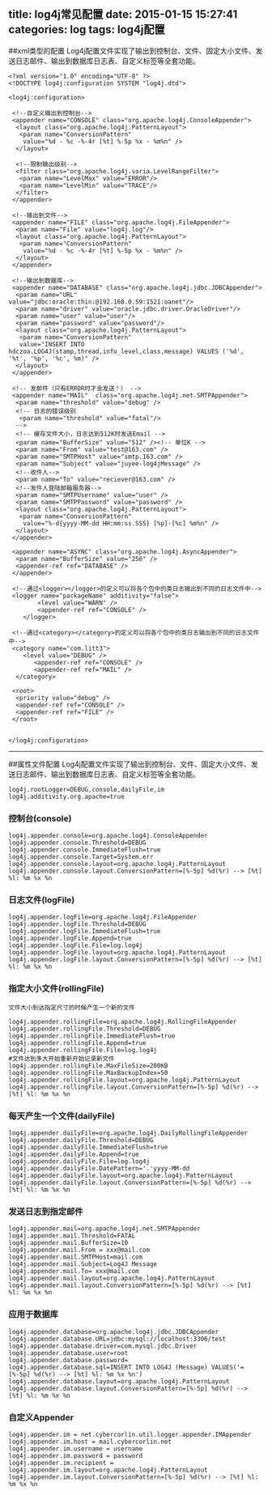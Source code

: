 title: log4j常见配置
date: 2015-01-15 15:27:41
categories: log
tags: log4j配置
---

##xml类型的配置
Log4j配置文件实现了输出到控制台、文件、固定大小文件、发送日志邮件、输出到数据库日志表、自定义标签等全套功能。 

    <?xml version="1.0" encoding="UTF-8" ?>  
    <!DOCTYPE log4j:configuration SYSTEM "log4j.dtd">  
      
    <log4j:configuration>  
      
     <!--自定义输出到控制台-->
     <appender name="CONSOLE" class="org.apache.log4j.ConsoleAppender">
      <layout class="org.apache.log4j.PatternLayout">  
       <param name="ConversionPattern"  
        value="%d - %c -%-4r [%t] %-5p %x - %m%n" />  
      </layout>  
        
      <!--限制输出级别-->  
      <filter class="org.apache.log4j.varia.LevelRangeFilter">  
       <param name="LevelMax" value="ERROR"/>  
       <param name="LevelMin" value="TRACE"/>  
      </filter>  
     </appender>  
       
     <!--输出到文件-->
     <appender name="FILE" class="org.apache.log4j.FileAppender">  
      <param name="File" value="log4j.log"/>  
      <layout class="org.apache.log4j.PatternLayout">  
       <param name="ConversionPattern"  
        value="%d - %c -%-4r [%t] %-5p %x - %m%n" />  
      </layout>  
     </appender>    
     
     <!--输出到数据库-->
     <appender name="DATABASE" class="org.apache.log4j.jdbc.JDBCAppender">  
      <param name="URL" value="jdbc:oracle:thin:@192.168.0.59:1521:oanet"/>  
      <param name="driver" value="oracle.jdbc.driver.OracleDriver"/>  
      <param name="user" value="user"/>  
      <param name="password" value="password"/>      
      <layout class="org.apache.log4j.PatternLayout">  
       <param name="ConversionPattern" 
       value="INSERT INTO hdczoa.LOG4J(stamp,thread,info_level,class,message) VALUES ('%d', '%t', '%p', '%c', %m)" />  
      </layout>  
     </appender>  
       
     <!-- 发邮件（只有ERROR时才会发送！） -->  
     <appender name="MAIL"  class="org.apache.log4j.net.SMTPAppender">  
      <param name="threshold" value="debug" />  
      <!-- 日志的错误级别  
       <param name="threshold" value="fatal"/>  
      -->  
      <!-- 缓存文件大小，日志达到512K时发送Email -->  
      <param name="BufferSize" value="512" /><!-- 单位K -->  
      <param name="From" value="test@163.com" />  
      <param name="SMTPHost" value="smtp.163.com" />  
      <param name="Subject" value="juyee-log4jMessage" />  
      <!--收件人-->
      <param name="To" value="reciever@163.com" />
      <!--发件人登陆邮箱服务器-->
      <param name="SMTPUsername" value="user" />  
      <param name="SMTPPassword" value="password" />  
      <layout class="org.apache.log4j.PatternLayout">  
       <param name="ConversionPattern"  
        value="%-d{yyyy-MM-dd HH:mm:ss.SSS} [%p]-[%c] %m%n" />  
      </layout>  
     </appender>  
      
     <appender name="ASYNC" class="org.apache.log4j.AsyncAppender">  
      <param name="BufferSize" value="256" />  
      <appender-ref ref="DATABASE" />  
     </appender>  
       
     <!--通过<logger></logger>的定义可以将各个包中的类日志输出到不同的日志文件中-->  
     <logger name="packageName" additivity="false">     
            <level value="WARN" />     
            <appender-ref ref="CONSOLE" />     
        </logger>  
      
     <!--通过<category></category>的定义可以将各个包中的类日志输出到不同的日志文件中-->  
     <category name="com.litt3">     
        <level value="DEBUG" />   
           <appender-ref ref="CONSOLE" />  
           <appender-ref ref="MAIL" />  
      </category>  
       
     <root>  
      <priority value="debug" />  
      <appender-ref ref="CONSOLE" />  
      <appender-ref ref="FILE" />  
     </root>  
      
      
    </log4j:configuration>  

--- 

##属性文件配置
Log4j配置文件实现了输出到控制台、文件、固定大小文件、发送日志邮件、输出到数据库日志表、自定义标签等全套功能。 

    log4j.rootLogger=DEBUG,console,dailyFile,im 
    log4j.additivity.org.apache=true 
### 控制台(console) 
    log4j.appender.console=org.apache.log4j.ConsoleAppender 
    log4j.appender.console.Threshold=DEBUG 
    log4j.appender.console.ImmediateFlush=true 
    log4j.appender.console.Target=System.err 
    log4j.appender.console.layout=org.apache.log4j.PatternLayout 
    log4j.appender.console.layout.ConversionPattern=[%-5p] %d(%r) --> [%t] %l: %m %x %n 

### 日志文件(logFile) 
    log4j.appender.logFile=org.apache.log4j.FileAppender 
    log4j.appender.logFile.Threshold=DEBUG 
    log4j.appender.logFile.ImmediateFlush=true 
    log4j.appender.logFile.Append=true 
    log4j.appender.logFile.File=log.log4j 
    log4j.appender.logFile.layout=org.apache.log4j.PatternLayout 
    log4j.appender.logFile.layout.ConversionPattern=[%-5p] %d(%r) --> [%t] %l: %m %x %n 
### 指定大小文件(rollingFile) 
`文件大小到达指定尺寸的时候产生一个新的文件`

    log4j.appender.rollingFile=org.apache.log4j.RollingFileAppender 
    log4j.appender.rollingFile.Threshold=DEBUG 
    log4j.appender.rollingFile.ImmediateFlush=true 
    log4j.appender.rollingFile.Append=true 
    log4j.appender.rollingFile.File=log.log4j 
    #文件达到多大开始重新开始记录新文件
    log4j.appender.rollingFile.MaxFileSize=200KB 
    log4j.appender.rollingFile.MaxBackupIndex=50 
    log4j.appender.rollingFile.layout=org.apache.log4j.PatternLayout 
    log4j.appender.rollingFile.layout.ConversionPattern=[%-5p] %d(%r) --> [%t] %l: %m %x %n 
    
### 每天产生一个文件(dailyFile) 
    log4j.appender.dailyFile=org.apache.log4j.DailyRollingFileAppender 
    log4j.appender.dailyFile.Threshold=DEBUG 
    log4j.appender.dailyFile.ImmediateFlush=true 
    log4j.appender.dailyFile.Append=true 
    log4j.appender.dailyFile.File=log.log4j 
    log4j.appender.dailyFile.DatePattern='.'yyyy-MM-dd 
    log4j.appender.dailyFile.layout=org.apache.log4j.PatternLayout 
    log4j.appender.dailyFile.layout.ConversionPattern=[%-5p] %d(%r) --> [%t] %l: %m %x %n 

### 发送日志到指定邮件 
    log4j.appender.mail=org.apache.log4j.net.SMTPAppender 
    log4j.appender.mail.Threshold=FATAL 
    log4j.appender.mail.BufferSize=10 
    log4j.appender.mail.From = xxx@mail.com 
    log4j.appender.mail.SMTPHost=mail.com 
    log4j.appender.mail.Subject=Log4J Message 
    log4j.appender.mail.To= xxx@mail.com 
    log4j.appender.mail.layout=org.apache.log4j.PatternLayout 
    log4j.appender.mail.layout.ConversionPattern=[%-5p] %d(%r) --> [%t] %l: %m %x %n 
### 应用于数据库 
    log4j.appender.database=org.apache.log4j.jdbc.JDBCAppender 
    log4j.appender.database.URL=jdbc:mysql://localhost:3306/test 
    log4j.appender.database.driver=com.mysql.jdbc.Driver 
    log4j.appender.database.user=root 
    log4j.appender.database.password= 
    log4j.appender.database.sql=INSERT INTO LOG4J (Message) VALUES('=[%-5p] %d(%r) --> [%t] %l: %m %x %n') 
    log4j.appender.database.layout=org.apache.log4j.PatternLayout 
    log4j.appender.database.layout.ConversionPattern=[%-5p] %d(%r) --> [%t] %l: %m %x %n 

### 自定义Appender 
    log4j.appender.im = net.cybercorlin.util.logger.appender.IMAppender 
    log4j.appender.im.host = mail.cybercorlin.net 
    log4j.appender.im.username = username 
    log4j.appender.im.password = password 
    log4j.appender.im.recipient = 
    log4j.appender.im.layout=org.apache.log4j.PatternLayout 
    log4j.appender.im.layout.ConversionPattern=[%-5p] %d(%r) --> [%t] %l: %m %x %n 
